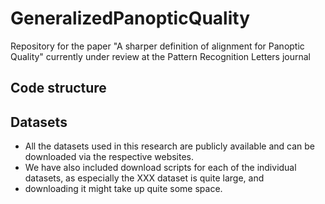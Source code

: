 # GeneralizedPanopticQuality

Repository for the paper "A sharper definition of alignment for Panoptic Quality" currently under review at the Pattern Recognition Letters journal

## Code structure



## Datasets
- All the datasets used in this research are publicly available and can be downloaded via the respective websites.
- We have also included download scripts for each of the individual datasets, as especially the XXX dataset is quite large, and
- downloading it might take up quite some space.
